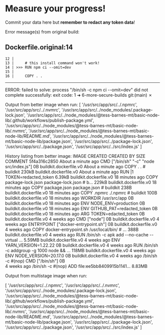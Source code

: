 # Measure your progress!

Commit your data here but **remember to redact any token data**!

Error message(s) from original build:

  Dockerfile.original:14
  --------------------
    12 |     
    13 |     # this install command won't work!
    14 | >>> RUN npm ci --omit=dev
    15 |     
    16 |     COPY . .
  --------------------
  ERROR: failed to solve: process "/bin/sh -c npm ci --omit=dev" did not complete successfully: exit code: 1
  ➜  6-more-secure-builds git:(main) ✗ 


Output from better image when run:
[
  '/usr/src/app/src/../.npmrc',
  '/usr/src/app/src/../.nvmrc',
  '/usr/src/app/src/../node_modules/.package-lock.json',
  '/usr/src/app/src/../node_modules/@tess-barnes-mt/basic-node-lib/.github/workflows/publish-package.yml',
  '/usr/src/app/src/../node_modules/@tess-barnes-mt/basic-node-lib/.nvmrc',
  '/usr/src/app/src/../node_modules/@tess-barnes-mt/basic-node-lib/README.md',
  '/usr/src/app/src/../node_modules/@tess-barnes-mt/basic-node-lib/package.json',
  '/usr/src/app/src/../package-lock.json',
  '/usr/src/app/src/../package.json',
  '/usr/src/app/src/../src/index.js'
]

History listing from better image:
IMAGE          CREATED              CREATED BY                                      SIZE      COMMENT
5f4a316c2850   About a minute ago   CMD ["/bin/sh" "-c" "node src/index.js"]        0B        buildkit.dockerfile.v0
<missing>      About a minute ago   COPY . . # buildkit                             230kB     buildkit.dockerfile.v0
<missing>      About a minute ago   RUN |1 TOKEN=redacted_token                     6.39kB    buildkit.dockerfile.v0
<missing>      18 minutes ago       COPY package-lock.json package-lock.json # b…   229kB     buildkit.dockerfile.v0
<missing>      18 minutes ago       COPY package.json package.json # buildkit       238B      buildkit.dockerfile.v0
<missing>      18 minutes ago       COPY .npmrc ./.npmrc # buildkit                 100B      buildkit.dockerfile.v0
<missing>      18 minutes ago       WORKDIR /usr/src/app                            0B        buildkit.dockerfile.v0
<missing>      18 minutes ago       ENV NODE_ENV=production                         0B        buildkit.dockerfile.v0
<missing>      18 minutes ago       ENV GITHUB_PAT=redacted_token                   0B        buildkit.dockerfile.v0
<missing>      18 minutes ago       ARG TOKEN=edacted_token                         0B        buildkit.dockerfile.v0
<missing>      4 weeks ago          CMD ["node"]                                    0B        buildkit.dockerfile.v0
<missing>      4 weeks ago          ENTRYPOINT ["docker-entrypoint.sh"]             0B        buildkit.dockerfile.v0
<missing>      4 weeks ago          COPY docker-entrypoint.sh /usr/local/bin/ # …   388B      buildkit.dockerfile.v0
<missing>      4 weeks ago          RUN /bin/sh -c apk add --no-cache --virtual …   5.59MB    buildkit.dockerfile.v0
<missing>      4 weeks ago          ENV YARN_VERSION=1.22.22                        0B        buildkit.dockerfile.v0
<missing>      4 weeks ago          RUN /bin/sh -c addgroup -g 1000 node     && …   118MB     buildkit.dockerfile.v0
<missing>      4 weeks ago          ENV NODE_VERSION=20.17.0                        0B        buildkit.dockerfile.v0
<missing>      4 weeks ago          /bin/sh -c #(nop)  CMD ["/bin/sh"]              0B        
<missing>      4 weeks ago          /bin/sh -c #(nop) ADD file:ee5bb8409915b1141…   8.83MB   

Output from multistage image when run:

[
  '/usr/src/app/src/../.npmrc',
  '/usr/src/app/src/../.nvmrc',
  '/usr/src/app/src/../node_modules/.package-lock.json',
  '/usr/src/app/src/../node_modules/@tess-barnes-mt/basic-node-lib/.github/workflows/publish-package.yml',
  '/usr/src/app/src/../node_modules/@tess-barnes-mt/basic-node-lib/.nvmrc',
  '/usr/src/app/src/../node_modules/@tess-barnes-mt/basic-node-lib/README.md',
  '/usr/src/app/src/../node_modules/@tess-barnes-mt/basic-node-lib/package.json',
  '/usr/src/app/src/../package-lock.json',
  '/usr/src/app/src/../package.json',
  '/usr/src/app/src/../src/index.js'
]